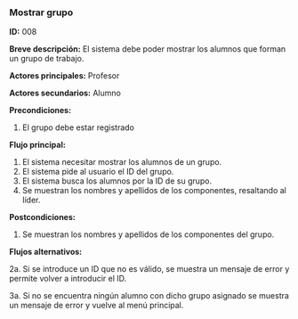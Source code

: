 ### **Mostrar grupo**

**ID:** 008

**Breve descripción:** El sistema debe poder mostrar los alumnos que forman un grupo de trabajo.

**Actores principales:** Profesor

**Actores secundarios:** Alumno

**Precondiciones:**

 1. El grupo debe estar registrado

 **Flujo principal:**

  1. El sistema necesitar mostrar los alumnos de un grupo.
  2. El sistema pide al usuario el ID del grupo.
  3. El sistema busca los alumnos por la ID de su grupo.
  4. Se muestran los nombres y apellidos de los componentes, resaltando al líder.

 **Postcondiciones:**

  1. Se muestran los nombres y apellidos de los componentes del grupo.

 **Flujos alternativos:**
 
  2a. Si se introduce un ID que no es válido, se muestra un mensaje de error y permite volver a introducir el ID.

  3a. Si no se encuentra ningún alumno con dicho grupo asignado se muestra un mensaje de error y vuelve al menú principal.